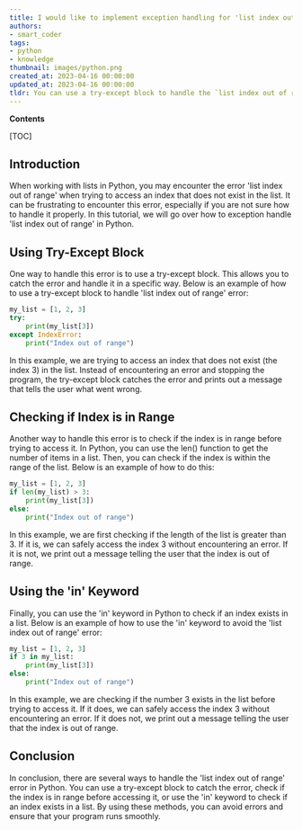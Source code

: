 ```yaml
---
title: I would like to implement exception handling for 'list index out of range' error
authors:
- smart_coder
tags:
- python
- knowledge
thumbnail: images/python.png
created_at: 2023-04-16 00:00:00
updated_at: 2023-04-16 00:00:00
tldr: You can use a try-except block to handle the `list index out of range` exception in Python.
---
```


**Contents**

[TOC]

## Introduction

When working with lists in Python, you may encounter the error 'list index out of range' when trying to access an index that does not exist in the list. It can be frustrating to encounter this error, especially if you are not sure how to handle it properly. In this tutorial, we will go over how to exception handle 'list index out of range' in Python.

## Using Try-Except Block

One way to handle this error is to use a try-except block. This allows you to catch the error and handle it in a specific way. Below is an example of how to use a try-except block to handle 'list index out of range' error:

```python
my_list = [1, 2, 3]
try: 
    print(my_list[3])
except IndexError:
    print("Index out of range")
```

In this example, we are trying to access an index that does not exist (the index 3) in the list. Instead of encountering an error and stopping the program, the try-except block catches the error and prints out a message that tells the user what went wrong.

## Checking if Index is in Range

Another way to handle this error is to check if the index is in range before trying to access it. In Python, you can use the len() function to get the number of items in a list. Then, you can check if the index is within the range of the list. Below is an example of how to do this:

```python
my_list = [1, 2, 3]
if len(my_list) > 3:
    print(my_list[3])
else:
    print("Index out of range")
```

In this example, we are first checking if the length of the list is greater than 3. If it is, we can safely access the index 3 without encountering an error. If it is not, we print out a message telling the user that the index is out of range.

## Using the 'in' Keyword

Finally, you can use the 'in' keyword in Python to check if an index exists in a list. Below is an example of how to use the 'in' keyword to avoid the 'list index out of range' error:

```python
my_list = [1, 2, 3]
if 3 in my_list:
    print(my_list[3])
else:
    print("Index out of range")
```

In this example, we are checking if the number 3 exists in the list before trying to access it. If it does, we can safely access the index 3 without encountering an error. If it does not, we print out a message telling the user that the index is out of range.

## Conclusion

In conclusion, there are several ways to handle the 'list index out of range' error in Python. You can use a try-except block to catch the error, check if the index is in range before accessing it, or use the 'in' keyword to check if an index exists in a list. By using these methods, you can avoid errors and ensure that your program runs smoothly.

